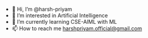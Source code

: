 - 👋 Hi, I’m @harsh-priyam
- 👀 I’m interested in Artificial Intelligence
- 🌱 I’m currently learning CSE-AIML with ML
- 📫 How to reach me harshpriyam.official@gmail.com

<!---
harsh-priyam/harsh-priyam is a ✨ special ✨ repository because its `README.md` (this file) appears on your GitHub profile.
You can click the Preview link to take a look at your changes.
--->
